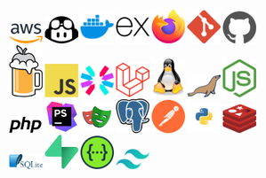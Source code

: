 <img src="aws.svg" width="60px" style="display:inline"  />
<img src="copilot.svg" width="60px" style="display:inline"  />
<img src="docker.svg" width="60px" style="display:inline"  />
<img src="expressjs.svg" width="60px" />
<img src="firefox.svg" width="60px" /> 
<img src="git.svg" width="60px" />
<img src="github.svg" width="60px" />
<img src="homebrew.svg" width="60px" />
<img src="javascript.svg" width="60px" />
<img src="jwt.svg" width="60px" />
<img src="laravel.svg" width="60px" />
<img src="linux.svg" width="60px" />
<img src="mariadb.svg" width="60px" />
<img src="nodejs.svg" width="60px" />
<img src="php.svg" width="60px" />
<img src="phpstorm.svg" width="60px" />
<img src="playwright.svg" width="60px" />
<img src="postgresql.svg" width="60px" />
<img src="postman.svg" width="60px" />
<img src="python.svg" width="60px" />
<img src="redis.svg" width="60px" />
<img src="sqlite.svg" width="60px" />
<img src="supabase.svg" width="60px" />
<img src="swagger.svg" width="60px" />
<img src="tailwindcss.svg" width="60px" />